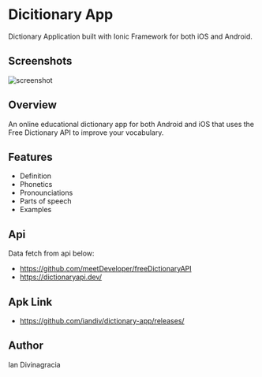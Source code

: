 # Dicitionary App

Dictionary Application built with Ionic Framework for both iOS and Android.

## Screenshots
![screenshot](https://user-images.githubusercontent.com/28383248/205499934-a23fea2a-e6f3-474e-9093-11ca3b36bd57.png)

## Overview
An online educational dictionary app for both Android and iOS that uses the Free Dictionary API to improve your vocabulary.

## Features
* Definition
* Phonetics
* Pronounciations
* Parts of speech
* Examples

## Api
Data fetch from api below: <br/>
* https://github.com/meetDeveloper/freeDictionaryAPI <br/>
* https://dictionaryapi.dev/

## Apk Link
* https://github.com/iandiv/dictionary-app/releases/

## Author
Ian Divinagracia
